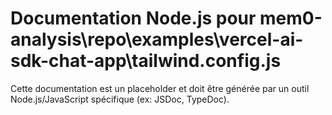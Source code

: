 # Documentation Node.js pour mem0-analysis\repo\examples\vercel-ai-sdk-chat-app\tailwind.config.js

Cette documentation est un placeholder et doit être générée par un outil Node.js/JavaScript spécifique (ex: JSDoc, TypeDoc).

